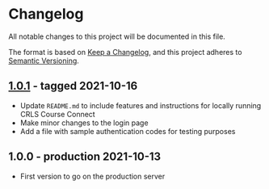 # Changelog

All notable changes to this project will be documented in this file.

The format is based on [Keep a Changelog](https://keepachangelog.com/en/1.0.0/),
and this project adheres to [Semantic Versioning](https://semver.org/spec/v2.0.0.html).

## [1.0.1](https://github.com/jadebuckwalter/course-connect/releases/tag/v1.0.1) - tagged 2021-10-16
- Update `README.md` to include features and instructions for locally running CRLS Course Connect
- Make minor changes to the login page
- Add a file with sample authentication codes for testing purposes

## 1.0.0 - production 2021-10-13
- First version to go on the production server
